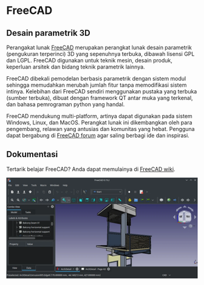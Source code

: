 # FreeCAD

## Desain parametrik 3D

Perangakat lunak [FreeCAD](https://freecadweb.org) merupakan perangkat lunak desain parametrik (pengukuran terperinci) 3D yang sepenuhnya terbuka, dibawah lisensi GPL dan LGPL. FreeCAD digunakan untuk teknik mesin, desain produk, keperluan arsitek dan bidang teknik parametrik lainnya.

FreeCAD dibekali pemodelan berbasis parametrik dengan sistem modul sehingga memudahkan merubah jumlah fitur tanpa memodifikasi sistem intinya. Kelebihan dari FreeCAD sendiri menggunakan pustaka yang terbuka (sumber terbuka), dibuat dengan framework QT antar muka yang terkenal, dan bahasa pemrograman python yang handal.

FreeCAD mendukung multi-platform, artinya dapat digunakan pada sistem Windows, Linux, dan MacOS. Perangkat lunak ini dikembangkan oleh para pengembang, relawan yang antusias dan komunitas yang hebat. Pengguna dapat bergabung di [FreeCAD forum](http://forum.freecadweb.org/) agar saling berbagi ide dan inspirasi.

## Dokumentasi

Tertarik belajar FreeCAD? Anda dapat memulainya di [FreeCAD wiki](https://wiki.freecadweb.org/index.php?title=Getting_started).

![FreeCAD LangitKetujuh OS](../../media/image/freecad-langitketujuh-id.webp)
